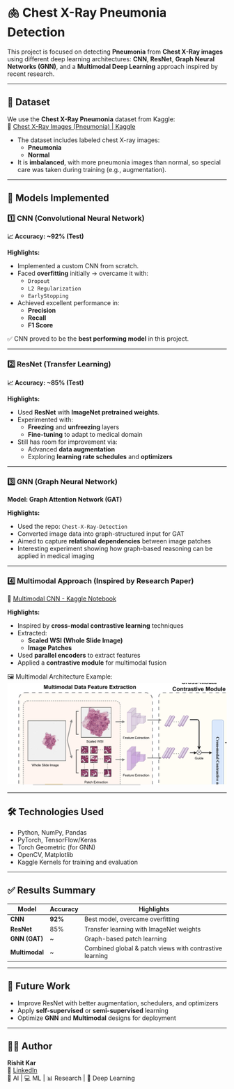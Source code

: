 # 🫁 Chest X-Ray Pneumonia Detection

This project is focused on detecting **Pneumonia** from **Chest X-Ray images** using different deep learning architectures: **CNN**, **ResNet**, **Graph Neural Networks (GNN)**, and a **Multimodal Deep Learning** approach inspired by recent research.

---

## 📁 Dataset

We use the **Chest X-Ray Pneumonia** dataset from Kaggle:  
🔗 [Chest X-Ray Images (Pneumonia) | Kaggle](https://www.kaggle.com/datasets/paultimothymooney/chest-xray-pneumonia)

- The dataset includes labeled chest X-ray images:
  - **Pneumonia**
  - **Normal**
- It is **imbalanced**, with more pneumonia images than normal, so special care was taken during training (e.g., augmentation).

---

## 🧠 Models Implemented

### 1️⃣ CNN (Convolutional Neural Network)

**📈 Accuracy: ~92% (Test)**

**Highlights:**
- Implemented a custom CNN from scratch.
- Faced **overfitting** initially → overcame it with:
  - `Dropout`
  - `L2 Regularization`
  - `EarlyStopping`
- Achieved excellent performance in:
  - **Precision**
  - **Recall**
  - **F1 Score**

✅ CNN proved to be the **best performing model** in this project.

---

### 2️⃣ ResNet (Transfer Learning)

**📈 Accuracy: ~85% (Test)**

**Highlights:**
- Used **ResNet** with **ImageNet pretrained weights**.
- Experimented with:
  - **Freezing** and **unfreezing** layers
  - **Fine-tuning** to adapt to medical domain
- Still has room for improvement via:
  - Advanced **data augmentation**
  - Exploring **learning rate schedules** and **optimizers**

---

### 3️⃣ GNN (Graph Neural Network)

**Model: Graph Attention Network (GAT)**

**Highlights:**
- Used the repo: `Chest-X-Ray-Detection`
- Converted image data into graph-structured input for GAT
- Aimed to capture **relational dependencies** between image patches
- Interesting experiment showing how graph-based reasoning can be applied in medical imaging

---

### 4️⃣ Multimodal Approach (Inspired by Research Paper)

🔗 [Multimodal CNN - Kaggle Notebook](https://www.kaggle.com/code/rishitkar/multimodalcnn)

**Highlights:**
- Inspired by **cross-modal contrastive learning** techniques
- Extracted:
  - **Scaled WSI (Whole Slide Image)**
  - **Image Patches**
- Used **parallel encoders** to extract features
- Applied a **contrastive module** for multimodal fusion

🖼️ Multimodal Architecture Example:
![Multimodal Architecture](Screenshot%202025-06-22%20163227.png)

---

## 🛠️ Technologies Used

- Python, NumPy, Pandas
- PyTorch, TensorFlow/Keras
- Torch Geometric (for GNN)
- OpenCV, Matplotlib
- Kaggle Kernels for training and evaluation

---

## ✅ Results Summary

| Model         | Accuracy | Highlights                                  |
|---------------|----------|---------------------------------------------|
| **CNN**       | **92%**  | Best model, overcame overfitting            |
| **ResNet**    | 85%      | Transfer learning with ImageNet weights     |
| **GNN (GAT)** | ~        | Graph-based patch learning                  |
| **Multimodal**| ~        | Combined global & patch views with contrastive learning |

---

## 🚀 Future Work

- Improve ResNet with better augmentation, schedulers, and optimizers
- Apply **self-supervised** or **semi-supervised** learning
- Optimize **GNN** and **Multimodal** designs for deployment

---

## 👨‍💻 Author

**Rishit Kar**  
📧 [LinkedIn](https://www.linkedin.com/in/rishitkar/)  
🧠 AI | 💻 ML | 📊 Research | 🔬 Deep Learning

